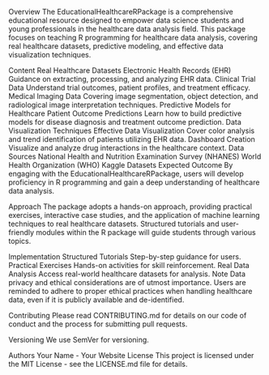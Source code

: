 Overview
The EducationalHealthcareRPackage is a comprehensive educational resource designed to empower data science students and young professionals in the healthcare data analysis field. This package focuses on teaching R programming for healthcare data analysis, covering real healthcare datasets, predictive modeling, and effective data visualization techniques.

Content
Real Healthcare Datasets
Electronic Health Records (EHR) Guidance on extracting, processing, and analyzing EHR data.
Clinical Trial Data Understand trial outcomes, patient profiles, and treatment efficacy.
Medical Imaging Data Covering image segmentation, object detection, and radiological image interpretation techniques.
Predictive Models for Healthcare
Patient Outcome Predictions Learn how to build predictive models for disease diagnosis and treatment outcome prediction.
Data Visualization Techniques
Effective Data Visualization Cover color analysis and trend identification of patients utilizing EHR data.
Dashboard Creation Visualize and analyze drug interactions in the healthcare context.
Data Sources
National Health and Nutrition Examination Survey (NHANES)
World Health Organization (WHO)
Kaggle Datasets
Expected Outcome
By engaging with the EducationalHealthcareRPackage, users will develop proficiency in R programming and gain a deep understanding of healthcare data analysis.

Approach
The package adopts a hands-on approach, providing practical exercises, interactive case studies, and the application of machine learning techniques to real healthcare datasets. Structured tutorials and user-friendly modules within the R package will guide students through various topics.

Implementation
Structured Tutorials Step-by-step guidance for users.
Practical Exercises Hands-on activities for skill reinforcement.
Real Data Analysis Access real-world healthcare datasets for analysis.
Note Data privacy and ethical considerations are of utmost importance. Users are reminded to adhere to proper ethical practices when handling healthcare data, even if it is publicly available and de-identified.

Contributing
Please read CONTRIBUTING.md for details on our code of conduct and the process for submitting pull requests.

Versioning
We use SemVer for versioning.

Authors
Your Name - Your Website
License
This project is licensed under the MIT License - see the LICENSE.md file for details.